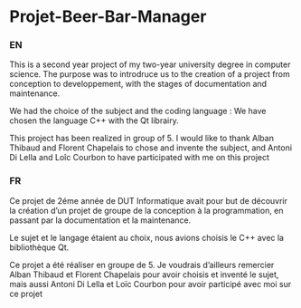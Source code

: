 # Projet-Beer-Bar-Manager
### EN

This is a second year project of my two-year university degree in computer science. The purpose was to introdruce us to the creation of a project from conception to developpement, with the stages of documentation and maintenance.

We had the choice of the subject and the coding language : We have chosen the language C++ with the Qt librairy.

This project has been realized in group of 5. I would like to thank Alban Thibaud and Florent Chapelais to chose and invente the subject, and Antoni Di Lella and Loîc Courbon to have participated with me on this project

### FR

Ce projet de 2éme année de DUT Informatique avait pour but de découvrir la création d’un projet de groupe de la conception à la programmation, en passant par la documentation et la maintenance. 

Le sujet et le langage étaient au choix, nous avions choisis le C++ avec la bibliothèque Qt.   

Ce projet a été réaliser en groupe de 5. Je voudrais d’ailleurs remercier Alban Thibaud et Florent Chapelais pour avoir choisis et inventé le sujet, mais aussi Antoni Di Lella et Loïc Courbon pour avoir participé avec moi sur ce projet
